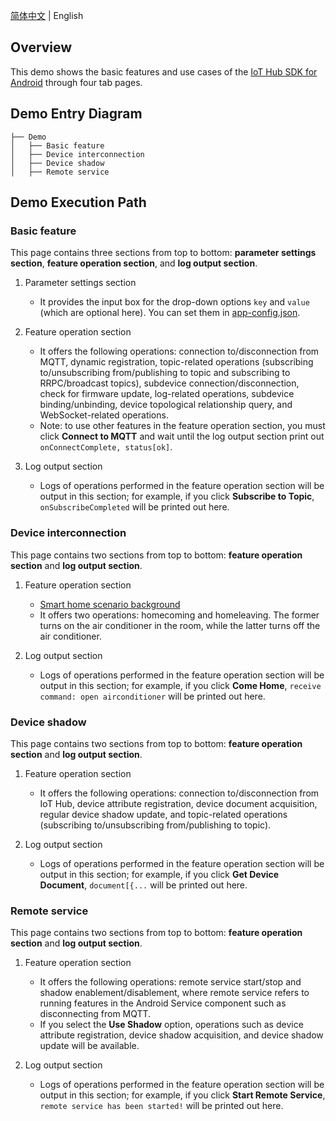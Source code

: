 [简体中文](../../README.md) | English

## Overview

This demo shows the basic features and use cases of the [IoT Hub SDK for Android](../../../hub-device-android) through four tab pages.
## Demo Entry Diagram
```
├── Demo
│   ├── Basic feature
│   ├── Device interconnection
│   ├── Device shadow
│   ├── Remote service
```

## Demo Execution Path
### Basic feature
This page contains three sections from top to bottom: **parameter settings section**, **feature operation section**, and **log output section**.
1. Parameter settings section
    * It provides the input box for the drop-down options `key` and `value` (which are optional here). You can set them in [app-config.json](../../src/main/assets/app-config.json).
2. Feature operation section
    * It offers the following operations: connection to/disconnection from MQTT, dynamic registration, topic-related operations (subscribing to/unsubscribing from/publishing to topic and subscribing to RRPC/broadcast topics), subdevice connection/disconnection, check for firmware update, log-related operations, subdevice binding/unbinding, device topological relationship query, and WebSocket-related operations.
    * Note: to use other features in the feature operation section, you must click **Connect to MQTT** and wait until the log output section print out `onConnectComplete, status[ok]`.

3. Log output section
    * Logs of operations performed in the feature operation section will be output in this section; for example, if you click **Subscribe to Topic**, `onSubscribeCompleted` will be printed out here.

### Device interconnection
This page contains two sections from top to bottom: **feature operation section** and **log output section**.
1. Feature operation section
    * [Smart home scenario background](https://cloud.tencent.com/document/product/634/11913)
    * It offers two operations: homecoming and homeleaving. The former turns on the air conditioner in the room, while the latter turns off the air conditioner.

2. Log output section
    * Logs of operations performed in the feature operation section will be output in this section; for example, if you click **Come Home**, `receive command: open airconditioner` will be printed out here.

### Device shadow
This page contains two sections from top to bottom: **feature operation section** and **log output section**.
1. Feature operation section
    * It offers the following operations: connection to/disconnection from IoT Hub, device attribute registration, device document acquisition, regular device shadow update, and topic-related operations (subscribing to/unsubscribing from/publishing to topic).

2. Log output section
    * Logs of operations performed in the feature operation section will be output in this section; for example, if you click **Get Device Document**, `document[{...` will be printed out here.


### Remote service
This page contains two sections from top to bottom: **feature operation section** and **log output section**.
1. Feature operation section
    * It offers the following operations: remote service start/stop and shadow enablement/disablement, where remote service refers to running features in the Android Service component such as disconnecting from MQTT.
    * If you select the **Use Shadow** option, operations such as device attribute registration, device shadow acquisition, and device shadow update will be available.

2. Log output section
    * Logs of operations performed in the feature operation section will be output in this section; for example, if you click **Start Remote Service**, `remote service has been started!` will be printed out here.
